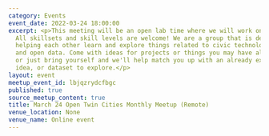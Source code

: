```yaml
---
category: Events
event_date: 2022-03-24 18:00:00
excerpt: <p>This meeting will be an open lab time where we will work on projects.
  All skillsets and skill levels are welcome! We are a group that is dedicated to
  helping each other learn and explore things related to civic technology, open government,
  and open data. Come with ideas for projects or things you may have already started,
  or just bring yourself and we'll help match you up with an already existing project,
  idea, or dataset to explore.</p>
layout: event
meetup_event_id: lbjqzrydcfbgc
published: true
source_meetup_content: true
title: March 24 Open Twin Cities Monthly Meetup (Remote)
venue_location: None
venue_name: Online event
---
```

